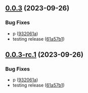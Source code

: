 ## [0.0.3](https://github.com/devdanco/mono-dev/compare/@mononxtest/mnau-v0.0.2...@mononxtest/mnau-v0.0.3) (2023-09-26)


### Bug Fixes

* p ([932061a](https://github.com/devdanco/mono-dev/commit/932061a669a76b22e6a5a7211a0c77fa3e1f4d09))
* testing release ([61a57b1](https://github.com/devdanco/mono-dev/commit/61a57b17e1331c17d515f0a775bd86d7cc1fddd9))

## [0.0.3-rc.1](https://github.com/devdanco/mono-dev/compare/@mononxtest/mnau-v0.0.2...@mononxtest/mnau-v0.0.3-rc.1) (2023-09-26)


### Bug Fixes

* p ([932061a](https://github.com/devdanco/mono-dev/commit/932061a669a76b22e6a5a7211a0c77fa3e1f4d09))
* testing release ([61a57b1](https://github.com/devdanco/mono-dev/commit/61a57b17e1331c17d515f0a775bd86d7cc1fddd9))
